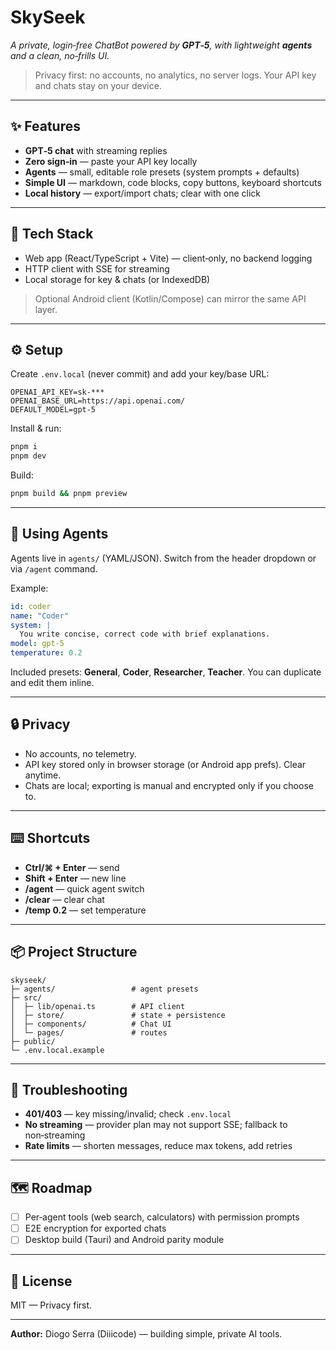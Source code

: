 # SkySeek

*A private, login‑free ChatBot powered by **GPT‑5**, with lightweight **agents** and a clean, no‑frills UI.*

> Privacy first: no accounts, no analytics, no server logs. Your API key and chats stay on your device.

---

## ✨ Features

* **GPT‑5 chat** with streaming replies
* **Zero sign‑in** — paste your API key locally
* **Agents** — small, editable role presets (system prompts + defaults)
* **Simple UI** — markdown, code blocks, copy buttons, keyboard shortcuts
* **Local history** — export/import chats; clear with one click

---

## 🧰 Tech Stack

* Web app (React/TypeScript + Vite) — client‑only, no backend logging
* HTTP client with SSE for streaming
* Local storage for key & chats (or IndexedDB)

> Optional Android client (Kotlin/Compose) can mirror the same API layer.

---

## ⚙️ Setup

Create `.env.local` (never commit) and add your key/base URL:

```env
OPENAI_API_KEY=sk-***
OPENAI_BASE_URL=https://api.openai.com/
DEFAULT_MODEL=gpt-5
```

Install & run:

```bash
pnpm i
pnpm dev
```

Build:

```bash
pnpm build && pnpm preview
```

---

## 🧭 Using Agents

Agents live in `agents/` (YAML/JSON). Switch from the header dropdown or via `/agent` command.

Example:

```yaml
id: coder
name: "Coder"
system: |
  You write concise, correct code with brief explanations.
model: gpt-5
temperature: 0.2
```

Included presets: **General**, **Coder**, **Researcher**, **Teacher**. You can duplicate and edit them inline.

---

## 🔒 Privacy

* No accounts, no telemetry.
* API key stored only in browser storage (or Android app prefs). Clear anytime.
* Chats are local; exporting is manual and encrypted only if you choose to.

---

## ⌨️ Shortcuts

* **Ctrl/⌘ + Enter** — send
* **Shift + Enter** — new line
* **/agent** — quick agent switch
* **/clear** — clear chat
* **/temp 0.2** — set temperature

---

## 📦 Project Structure

```
skyseek/
├─ agents/                 # agent presets
├─ src/
│  ├─ lib/openai.ts        # API client
│  ├─ store/               # state + persistence
│  ├─ components/          # Chat UI
│  └─ pages/               # routes
├─ public/
└─ .env.local.example
```

---

## 🐞 Troubleshooting

* **401/403** — key missing/invalid; check `.env.local`
* **No streaming** — provider plan may not support SSE; fallback to non‑streaming
* **Rate limits** — shorten messages, reduce max tokens, add retries

---

## 🗺️ Roadmap

* [ ] Per‑agent tools (web search, calculators) with permission prompts
* [ ] E2E encryption for exported chats
* [ ] Desktop build (Tauri) and Android parity module

---

## 📝 License

MIT — Privacy first.

---

**Author:** Diogo Serra (Diiicode) — building simple, private AI tools.
